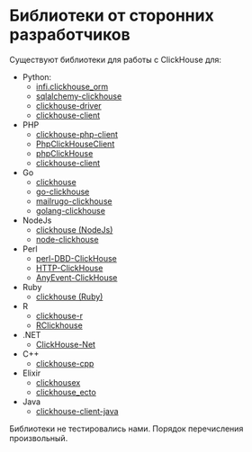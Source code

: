 # Библиотеки от сторонних разработчиков

Существуют библиотеки для работы с ClickHouse для:

- Python:
  - [infi.clickhouse_orm](https://github.com/Infinidat/infi.clickhouse_orm)
  - [sqlalchemy-clickhouse](https://github.com/cloudflare/sqlalchemy-clickhouse)
  - [clickhouse-driver](https://github.com/mymarilyn/clickhouse-driver)
  - [clickhouse-client](https://github.com/yurial/clickhouse-client)
- PHP
  - [clickhouse-php-client](https://github.com/8bitov/clickhouse-php-client)
  - [PhpClickHouseClient](https://github.com/SevaCode/PhpClickHouseClient)
  - [phpClickHouse](https://github.com/smi2/phpClickHouse)
  - [clickhouse-client](https://github.com/bozerkins/clickhouse-client)
- Go
  - [clickhouse](https://github.com/kshvakov/clickhouse/)
  - [go-clickhouse](https://github.com/roistat/go-clickhouse)
  - [mailrugo-clickhouse](https://github.com/mailru/go-clickhouse)
  - [golang-clickhouse](https://github.com/leprosus/golang-clickhouse)
- NodeJs
  - [clickhouse (NodeJs)](https://github.com/TimonKK/clickhouse)
  - [node-clickhouse](https://github.com/apla/node-clickhouse)
- Perl
  - [perl-DBD-ClickHouse](https://github.com/elcamlost/perl-DBD-ClickHouse)
  - [HTTP-ClickHouse](https://metacpan.org/release/HTTP-ClickHouse)
  - [AnyEvent-ClickHouse](https://metacpan.org/release/AnyEvent-ClickHouse)
- Ruby
  - [clickhouse (Ruby)](https://github.com/archan937/clickhouse)
- R
  - [clickhouse-r](https://github.com/hannesmuehleisen/clickhouse-r)
  - [RClickhouse](https://github.com/IMSMWU/RClickhouse)
- .NET
  - [ClickHouse-Net](https://github.com/killwort/ClickHouse-Net)
- C++
  - [clickhouse-cpp](https://github.com/artpaul/clickhouse-cpp/)
- Elixir
  - [clickhousex](https://github.com/appodeal/clickhousex/)
  - [clickhouse_ecto](https://github.com/appodeal/clickhouse_ecto)
- Java
  - [clickhouse-client-java](https://github.com/VirtusAI/clickhouse-client-java)
  
Библиотеки не тестировались нами. Порядок перечисления произвольный.
